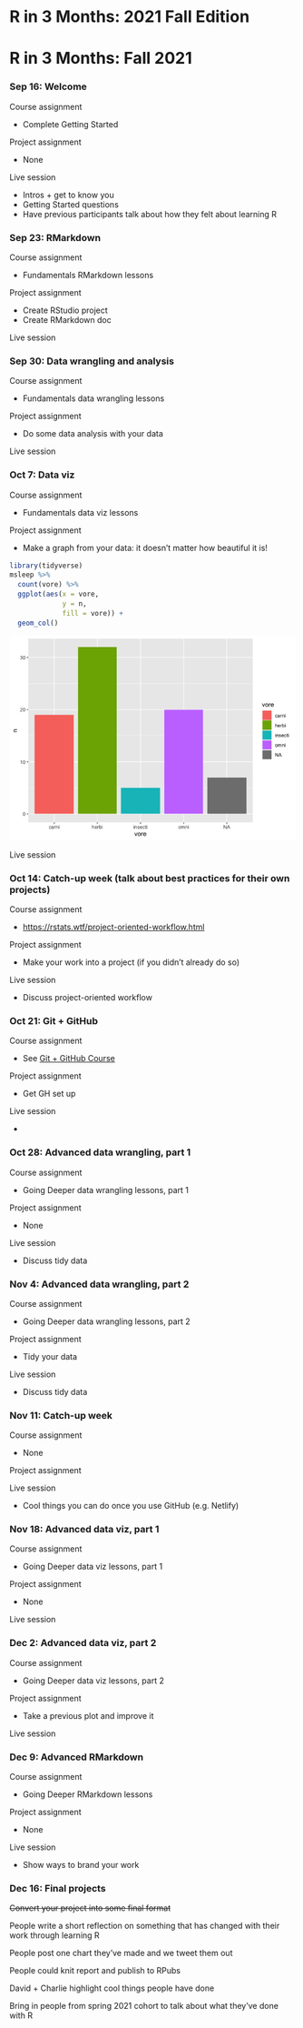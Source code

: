 R in 3 Months: 2021 Fall Edition
================

# R in 3 Months: Fall 2021

### Sep 16: Welcome

Course assignment

-   Complete Getting Started

Project assignment

-   None

Live session

-   Intros + get to know you
-   Getting Started questions
-   Have previous participants talk about how they felt about learning R

### Sep 23: RMarkdown

Course assignment

-   Fundamentals RMarkdown lessons

Project assignment

-   Create RStudio project
-   Create RMarkdown doc

Live session

### Sep 30: Data wrangling and analysis

Course assignment

-   Fundamentals data wrangling lessons

Project assignment

-   Do some data analysis with your data

Live session

### Oct 7: Data viz

Course assignment

-   Fundamentals data viz lessons

Project assignment

-   Make a graph from your data: it doesn’t matter how beautiful it is!

``` r
library(tidyverse)
msleep %>% 
  count(vore) %>% 
  ggplot(aes(x = vore,
             y = n,
             fill = vore)) +
  geom_col()
```

![](readme_files/figure-gfm/unnamed-chunk-1-1.png)<!-- -->

Live session

### Oct 14: Catch-up week (talk about best practices for their own projects)

Course assignment

-   <https://rstats.wtf/project-oriented-workflow.html>

Project assignment

-   Make your work into a project (if you didn’t already do so)

Live session

-   Discuss project-oriented workflow

### Oct 21: Git + GitHub

Course assignment

-   See [Git + GitHub
    Course](https://www.notion.so/Git-GitHub-Course-a332fb84943f462faee7732c02d378d5)

Project assignment

-   Get GH set up

Live session

-   

### Oct 28: Advanced data wrangling, part 1

Course assignment

-   Going Deeper data wrangling lessons, part 1

Project assignment

-   None

Live session

-   Discuss tidy data

### Nov 4: Advanced data wrangling, part 2

Course assignment

-   Going Deeper data wrangling lessons, part 2

Project assignment

-   Tidy your data

Live session

-   Discuss tidy data

### Nov 11: Catch-up week

Course assignment

-   None

Project assignment

Live session

-   Cool things you can do once you use GitHub (e.g. Netlify)

### Nov 18: Advanced data viz, part 1

Course assignment

-   Going Deeper data viz lessons, part 1

Project assignment

-   None

Live session

### Dec 2: Advanced data viz, part 2

Course assignment

-   Going Deeper data viz lessons, part 2

Project assignment

-   Take a previous plot and improve it

Live session

### Dec 9: Advanced RMarkdown

Course assignment

-   Going Deeper RMarkdown lessons

Project assignment

-   None

Live session

-   Show ways to brand your work

### Dec 16: Final projects

~~Convert your project into some final format~~

People write a short reflection on something that has changed with their
work through learning R

People post one chart they’ve made and we tweet them out

People could knit report and publish to RPubs

David + Charlie highlight cool things people have done

Bring in people from spring 2021 cohort to talk about what they’ve done
with R

